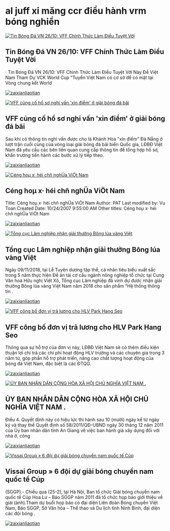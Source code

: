 # al juff xi măng ccr điều hành vrm bóng nghiền
<a href="https://mnn.zoosnet.net/LR/Chatpre.aspx?id=MNN94995150&p=https://topgrinding.com/" target="_blank">![Tin Bóng Đá VN 26/10: VFF Chính Thức Làm Điều Tuyệt Vời ](https://github.com/technlg/images/blob/main/53.jpg)</a>
## Tin Bóng Đá VN 26/10: VFF Chính Thức Làm Điều Tuyệt Vời 
· Tin Bóng Đá VN 26/10: VFF Chính Thức Làm Điều Tuyệt Vời Này Để Việt Nam Tham Dự VCK World Cup "Tuyển Việt Nam có cơ sở để có mặt tại Vòng chung kết World 
<a href="https://mnn.zoosnet.net/LR/Chatpre.aspx?id=MNN94995150&p=https://topgrinding.com/" target="_blank"><img src="https://github.com/technlg/images/raw/main/chat11.jpg" alt="zaixianliaotian"/></a><a href="//whatsapp.shibangsoft.com/WhatsApp.php" ><img src="https://github.com/technlg/images/raw/main/chat11.png" alt=""></a>
<a href="https://mnn.zoosnet.net/LR/Chatpre.aspx?id=MNN94995150&p=https://topgrinding.com/" target="_blank">![VFF củng cố hồ sơ nghi vấn 'xin điểm' ở giải bóng đá bãi ](https://github.com/technlg/images/blob/main/32.jpg)</a>
## VFF củng cố hồ sơ nghi vấn 'xin điểm' ở giải bóng đá bãi 
Sau khi có thông tin nghi vấn được cho là Khánh Hòa "xin điểm" Đà Nẵng ở lượt trận cuối cùng của vòng loại giải bóng đá bãi biển Quốc gia, LĐBĐ Việt Nam đã yêu cầu các bên liên quan cung cấp thông tin để tổng hợp hồ sơ, khẩn trương tiến hành các bước xử lý tiếp theo.
<a href="https://mnn.zoosnet.net/LR/Chatpre.aspx?id=MNN94995150&p=https://topgrinding.com/" target="_blank"><img src="https://github.com/technlg/images/raw/main/chat11.jpg" alt="zaixianliaotian"/></a><a href="//whatsapp.shibangsoft.com/WhatsApp.php" ><img src="https://github.com/technlg/images/raw/main/chat11.png" alt=""></a>
<a href="https://mnn.zoosnet.net/LR/Chatpre.aspx?id=MNN94995150&p=https://topgrinding.com/" target="_blank">![Céng hoµ x· héi chñ nghÜa ViÖt Nam](https://github.com/technlg/images/blob/main/62.jpg)</a>
## Céng hoµ x· héi chñ nghÜa ViÖt Nam
Title: Céng hoµ x· héi chñ nghÜa ViÖt Nam Author: PAT Last modified by: Vu Toan Created Date: 10/24/2007 9:55:00 AM Other titles: Céng hoµ x· héi chñ nghÜa ViÖt Nam
<a href="https://mnn.zoosnet.net/LR/Chatpre.aspx?id=MNN94995150&p=https://topgrinding.com/" target="_blank"><img src="https://github.com/technlg/images/raw/main/chat11.jpg" alt="zaixianliaotian"/></a><a href="//whatsapp.shibangsoft.com/WhatsApp.php" ><img src="https://github.com/technlg/images/raw/main/chat11.png" alt=""></a>
<a href="https://mnn.zoosnet.net/LR/Chatpre.aspx?id=MNN94995150&p=https://topgrinding.com/" target="_blank">![Tổng cục Lâm nghiệp nhận giải thưởng Bông lúa vàng Việt ](https://github.com/technlg/images/blob/main/50.jpg)</a>
## Tổng cục Lâm nghiệp nhận giải thưởng Bông lúa vàng Việt 
Ngày 09/11/2018, tại Lễ Tuyên dương tập thể, cá nhân tiêu biểu xuất sắc trong 5 năm thực hiện Đề án tái cơ cấu ngành nông nghiệp tổ chức tại Cung Văn hoá Hữu nghị Việt Xô, Tổng cục Lâm nghiệp đã vinh dự được nhận giải thưởng Bông lúa vàng Việt Nam năm 2018 cho sản phẩm "Hệ thống thông tin .
<a href="https://mnn.zoosnet.net/LR/Chatpre.aspx?id=MNN94995150&p=https://topgrinding.com/" target="_blank"><img src="https://github.com/technlg/images/raw/main/chat11.jpg" alt="zaixianliaotian"/></a><a href="//whatsapp.shibangsoft.com/WhatsApp.php" ><img src="https://github.com/technlg/images/raw/main/chat11.png" alt=""></a>
<a href="https://mnn.zoosnet.net/LR/Chatpre.aspx?id=MNN94995150&p=https://topgrinding.com/" target="_blank">![VFF công bố đơn vị trả lương cho HLV Park Hang Seo ](https://github.com/technlg/images/blob/main/22.jpg)</a>
## VFF công bố đơn vị trả lương cho HLV Park Hang Seo 
Thông qua sự hỗ trợ của đơn vị này, LĐBĐ Việt Nam sẽ có thêm điều kiện thuận lợi chi trả các chi phí hoạt động HLV trưởng và các chuyên gia trong 3 năm từ, góp phần hỗ trợ phát triển, nâng cao chất lượng hoạt động của bóng đá Việt Nam, đặc biệt là các ĐTQG.
<a href="https://mnn.zoosnet.net/LR/Chatpre.aspx?id=MNN94995150&p=https://topgrinding.com/" target="_blank"><img src="https://github.com/technlg/images/raw/main/chat11.jpg" alt="zaixianliaotian"/></a><a href="//whatsapp.shibangsoft.com/WhatsApp.php" ><img src="https://github.com/technlg/images/raw/main/chat11.png" alt=""></a>
<a href="https://mnn.zoosnet.net/LR/Chatpre.aspx?id=MNN94995150&p=https://topgrinding.com/" target="_blank">![ỦY BAN NHÂN DÂN CỘNG HÒA XÃ HỘI CHỦ NGHĨA VIỆT NAM .](https://github.com/technlg/images/blob/main/52.jpg)</a>
## ỦY BAN NHÂN DÂN CỘNG HÒA XÃ HỘI CHỦ NGHĨA VIỆT NAM .
Điều 4. Quyết định này có hiệu lực thi hành sau 10 (mười) ngày kể từ ngày ký và thay thế Quyết định số 58/2011/QĐ-UBND ngày 30 tháng 12 năm 2011 của Ủy ban nhân dân tỉnh An Giang về việc ban hành giá xây dựng đối với nhà ở, công
<a href="https://mnn.zoosnet.net/LR/Chatpre.aspx?id=MNN94995150&p=https://topgrinding.com/" target="_blank"><img src="https://github.com/technlg/images/raw/main/chat11.jpg" alt="zaixianliaotian"/></a><a href="//whatsapp.shibangsoft.com/WhatsApp.php" ><img src="https://github.com/technlg/images/raw/main/chat11.png" alt=""></a>
<a href="https://mnn.zoosnet.net/LR/Chatpre.aspx?id=MNN94995150&p=https://topgrinding.com/" target="_blank">![Vissai Group » 6 đội dự giải bóng chuyền nam quốc tế Cúp ](https://github.com/technlg/images/blob/main/50.jpg)</a>
## Vissai Group » 6 đội dự giải bóng chuyền nam quốc tế Cúp 
(SGGP).- Chiều qua (25-2), tại Hà Nội, Ban tổ chức Giải bóng chuyền nam quốc tế Cúp Hoa Lư – Báo SGGP năm 2011 đã tổ chức họp báo giới thiệu về giải (ảnh).Tham dự buổi họp báo có đại diện Liên đoàn Bóng chuyền Việt Nam, Báo SGGP, Sở Văn hóa – Thể thao và Du lịch tỉnh Ninh Bình, đại diện các đội bóng .
<a href="https://mnn.zoosnet.net/LR/Chatpre.aspx?id=MNN94995150&p=https://topgrinding.com/" target="_blank"><img src="https://github.com/technlg/images/raw/main/chat11.jpg" alt="zaixianliaotian"/></a><a href="//whatsapp.shibangsoft.com/WhatsApp.php" ><img src="https://github.com/technlg/images/raw/main/chat11.png" alt=""></a>

